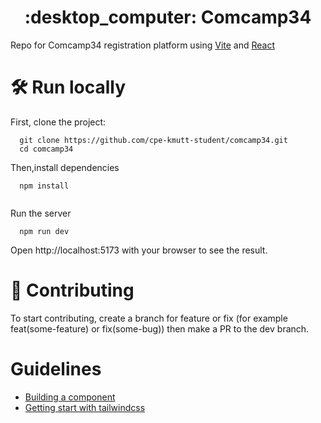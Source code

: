 <p align="center"> 
  <h1 align="center">  :desktop_computer: Comcamp34 </h1>
</p>
Repo for Comcamp34 registration platform using <a href="https://github.com/vitejs/vite">Vite</a> and <a href="https://github.com/facebook/react">React<a/>


# :hammer_and_wrench: Run locally
First, clone the project:
```
  git clone https://github.com/cpe-kmutt-student/comcamp34.git
  cd comcamp34
```
Then,install dependencies
```
  npm install
  
```
Run the server
```
  npm run dev

```
Open http://localhost:5173 with your browser to see the result.


# :page_facing_up: Contributing
To start contributing, create a branch for feature or fix (for example feat(some-feature) or fix(some-bug)) then make a PR to the dev branch.

# Guidelines
- [Building a component](https://github.com/cpe-kmutt-student/bangmod-hackathon-2023/blob/main/.github/guildelines/building-component.md)
- [Getting start with tailwindcss](https://tailwindcss.com/docs/installation)

